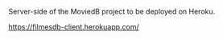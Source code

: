 Server-side of the MoviedB project to be deployed on Heroku.



https://filmesdb-client.herokuapp.com/
